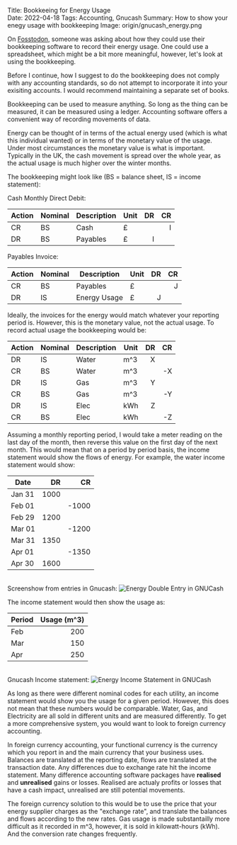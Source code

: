 Title: Bookkeeing for Energy Usage  
Date: 2022-04-18
Tags: Accounting, Gnucash
Summary: How to show your enegy usage with bookkeeping 
Image: origin/gnucash_energy.png

On [Fosstodon](https://fosstodon.org/), someone was asking about how they could use their bookkeeping software to record their energy usage. One could use a spreadsheet, which might be a bit more meaningful, however, let's look at using the bookkeeping.

Before I continue, how I suggest to do the bookkeeping does not comply with any accounting standards, so do not attempt to incorporate it into your exisiting accounts. I would recommend maintaining a separate set of books.

Bookkeeping can be used to measure anything. So long as the thing can be measured, it can be measured using a ledger. Accounting software offers a convenient way of recording movements of data.

Energy can be thought of in terms of the actual energy used (which is what this individual wanted) or in terms of the monetary value of the usage. Under most circumstances the monetary value is what is important. Typically in the UK, the cash movement is spread over the whole year, as the actual usage is much higher over the winter months.

The bookkeeping might look like (BS = balance sheet, IS = income statement):


Cash Monthly Direct Debit:

| Action | Nominal | Description  | Unit | DR | CR |
| ------ | ------- | ------------ | ---- | -: | -: |
| CR     | BS      | Cash         | £    |    |  I |
| DR     | BS      | Payables     | £    |  I |    |


Payables Invoice:

| Action | Nominal | Description  | Unit | DR | CR |
| ------ | ------- | ------------ | ---- | -: | -: |     
| CR     | BS      | Payables     | £    |    |  J |
| DR     | IS      | Energy Usage | £    |  J |    |


Ideally, the invoices for the energy would match whatever your reporting period is. However, this is the monetary value, not the actual usage. To record actual usage the bookkeeping would be:

| Action | Nominal | Description | Unit | DR | CR |
| ------ | ------- | ----------- | ---- | -: | -: |
| DR     | IS      | Water       | m^3  |  X |    |  
| CR     | BS      | Water       | m^3  |    | -X | 
| DR     | IS      | Gas         | m^3  |  Y |    |
| CR     | BS      | Gas         | m^3  |    | -Y |
| DR     | IS      | Elec        | kWh  |  Z |    | 
| CR     | BS      | Elec        | kWh  |    | -Z |


Assuming a monthly reporting period, I would take a meter reading on the last day of the month, then reverse this value on the first day of the next month. This would mean that on a period by period basis, the income statement would show the flows of energy. For example, the water income statement would show:

| Date   | DR   | CR    |
| ------ | ---: | ----: |
| Jan 31 | 1000 |       |
| Feb 01 |      | -1000 |
| Feb 29 | 1200 |       |
| Mar 01 |      | -1200 |
| Mar 31 | 1350 |       |
| Apr 01 |      | -1350 |
| Apr 30 | 1600 |       |

<br>
Screenshow from entries in Gnucash:
<img src="images/origin/gnucash_energy_entries.png" class="border img-responsive" alt="Energy Double Entry in GNUCash">

The income statement would then show the usage as:

| Period | Usage (m^3) |
| ------ | ----------: |
| Feb    |         200 |
| Mar    |         150 |
| Apr    |         250 |

<br>
Gnucash Income statement:
<img src="images/origin/gnucash_energy.png" class="border img-responsive" alt="Energy Income Statement in GNUCash">

As long as there were different nominal codes for each utility, an income statement would show you the usage for a given period. However, this does not mean that these numbers would be comparable. Water, Gas, and Electricity are all sold in different units and are measured differently. To get a more comprehensive system, you would want to look to foreign currency accounting.

In foreign currency accounting, your functional currency is the currency which you report in and the main currency that your business uses. Balances are translated at the reporting date, flows are translated at the transaction date. Any differences due to exchange rate hit the income statement. Many difference accounting software packages have **realised** and **unrealised** gains or losses. Realised are actualy profits or losses that have a cash impact, unrealised are still potential movements.

The foreign currency solution to this would be to use the price that your energy supplier charges as the "exchange rate", and translate the balances and flows according to the new rates. Gas usage is made substantailly more difficult as it recorded in m^3, however, it is sold in kilowatt-hours (kWh). And the conversion rate changes frequently.
